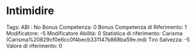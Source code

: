 # Intimidire

Tags: ABI
: No
Bonus Competenza: 0
Bonus Competenza di Riferimento: 1
Modificatore: -5
Modificatore  Abilità: 0
Statistica di riferimento: Carisma (Carisma%20829cf0e6cc0f4becb331147b868ba59e.md)
Tiro Salvezza: -5
Valore di riferimento: 0